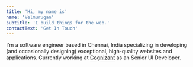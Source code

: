 ```yaml
---
title: 'Hi, my name is'
name: 'Velmurugan'
subtitle: 'I build things for the web.'
contactText: 'Get In Touch'
---
```


I'm a software engineer based in Chennai, India specializing in developing (and occasionally designing) exceptional, high-quality websites and applications. Currently working at [Cognizant](https://www.upstatement.com/) as an Senior UI Developer.

